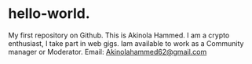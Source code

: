 # hello-world.
My first repository on Github.
This is Akinola Hammed.
I am a crypto enthusiast, I take part in web gigs.
Iam available to work as a Community manager or Moderator.
Email: Akinolahammed62@gmail.com
